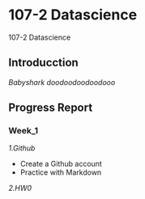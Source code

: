 # 107-2 Datascience
107-2 Datascience

## Introducction
*Babyshark doodoodoodoodooo*

## Progress Report
### Week_1
_1.Github_
* Create a Github account
* Practice with Markdown

_2.HW0_

